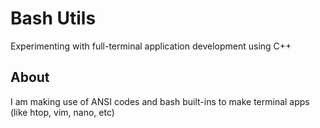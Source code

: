 # Bash Utils
Experimenting with full-terminal application development using C++

## About 

I am making use of ANSI codes and bash built-ins to make terminal apps (like htop, vim, nano, etc)
